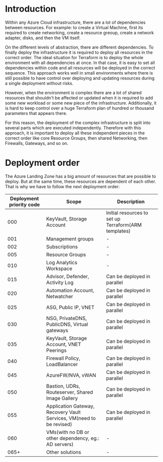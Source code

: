 # Introduction

Within any Azure Cloud infrastructure, there are a lot of dependencies between resources.
For example: to create a Virtual Machine, first its required to create networking, create a resource greoup, create a network adapter, disks, and then the VM itself.

On the different levels of abstraction, there are different dependencies. To finally deploy the infrastructure it is required to deploy all resources in the correct order.
The ideal situation for Terraform is to deploy the whole environment with all dependencies at once. In that case, it is easy to set all dependencies within code and all resources will be deployed in the correct sequence.
This approach works well in small environments where there is still possible to have control over deploying and updating resources during a single deployment without risks.

However, when the environment is complex there are a lot of shared resources that shouldn't be affected or updated when it is required to add some new workload or some new piece of the infrastructure.
Additionally, it is hard to keep control over a huge Terraform plan of hundred or thousand parameters that appears there.

For this reason, the deployment of the complex infrastructure is split into several parts which are executed independently.
Therefore with this approach, it is important to deploy all these independent pieces in the correct order like core Resource Groups, then shared Networking, then Firewalls, Gateways, and so on.

# Deployment order

The Azure Landing Zone has a big amount of resources that are possible to deploy. But at the same time, these resources are dependent of each other. That is why we have to follow the next deployment order:

| Deployment priority code | Scope | Description |
|--|--|--|
| 000 | KeyVault, Storage Account | Initial resources to set up Terraform(ARM templates) |
| 001 | Management groups | - |
| 002 | Subscriptions | - |
| 005 | Resource Groups | - |
| 010 | Log Analytics Workspace | - |
| 015 | Advisor, Defender, Activity Log | Can be deployed in parallel |
| 020 | Automation Account, Netwatcher | Can be deployed in parallel |
| 025 | ASG, Public IP, VNET | Can be deployed in parallel |
| 030 | NSG, PrivateDNS, PublicDNS, Virtual gateways | Can be deployed in parallel |
| 035 | KeyVault, Storage Account, VNET Peerings | Can be deployed in parallel |
| 040 | Firewall Policy, LoadBalancer | Can be deployed in parallel |
| 045 | AzureFW/NVA, vWAN | Can be deployed in parallel |
| 050 | Bastion, UDRs, Routeserver, Shared Image Gallery | Can be deployed in parallel |
| 055 | Application Gateway, Recovery Vault Services, VM(need to be revised) | Can be deployed in parallel |
| 060 | VMs(with no DB or other dependency, eg.: AD servers) | - |
| 065+ | Other solutions | - |
